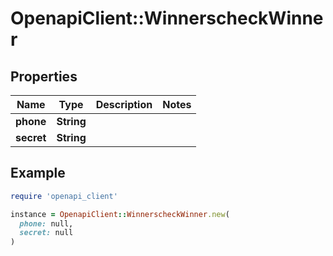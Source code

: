 # OpenapiClient::WinnerscheckWinner

## Properties

| Name | Type | Description | Notes |
| ---- | ---- | ----------- | ----- |
| **phone** | **String** |  |  |
| **secret** | **String** |  |  |

## Example

```ruby
require 'openapi_client'

instance = OpenapiClient::WinnerscheckWinner.new(
  phone: null,
  secret: null
)
```

